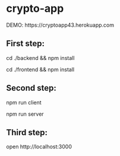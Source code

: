 # crypto-app
<p>DEMO: https://cryptoapp43.herokuapp.com</p>
<h2>First step:</h2>
<p>cd ./backend && npm install</p>
<p>cd ./frontend && npm install</p>
<h2>Second step:</h2>
<p>npm run client</p>
<p>npm run server</p>
<h2>Third step:</h2>
<p>open http://localhost:3000 </p>
